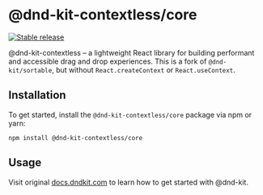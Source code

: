 # @dnd-kit-contextless/core

[![Stable release](https://img.shields.io/npm/v/@dnd-kit-contextless/core.svg)](https://npm.im/@dnd-kit-contextless/core)

@dnd-kit-contextless – a lightweight React library for building performant and accessible drag and drop experiences. This is a fork of `@dnd-kit/sortable`, but without `React.createContext` or `React.useContext`.

## Installation

To get started, install the `@dnd-kit-contextless/core` package via npm or yarn:

```
npm install @dnd-kit-contextless/core
```

## Usage

Visit original [docs.dndkit.com](https://docs.dndkit.com) to learn how to get started with @dnd-kit.

